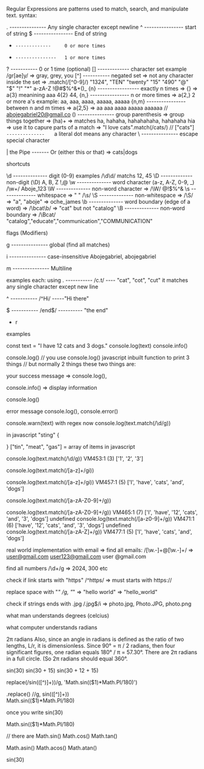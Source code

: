 Regular Expressions are patterns used to match, search, and manipulate text.
syntax:

.     ---------------  Any single character except newline
^     ---------------- start of string
$     ----------------  End of string
*     -------------     0 or more times
+     ---------------   1 or more times
?     -----------       0 or 1 time (optional)
[]     -------------    character set         example /gr[ae]y/  => gray, grey, you
[^]   -----------       negated set    => not any character inside the set    => .match(/[^0-9]/) "1324", "TEN" "twenty" "15" "490" "@" "$" "!" "*" a-zA-Z !@#$%^&*()_
{n}   ----------------- exactly n times  => {} => a{3} meanining aaa 4{2} 44, 
{n,}  ----------------  n or more times   => a{2,} 2 or more a's example: aa, aaa, aaaa, aaaaa, aaaaa
{n,m}  ---------------- between n and m times  => a{2,5}  => aa aaa aaaa aaaaa aaaaaa   // abojegabriel20@gmail.co
()    ---------------   group parenthesis  => group things together => (ha)+  => matches ha, hahaha, hahahahaha, hahahaha hia => use it to capure parts of a match => "I love cats".match(/cats/) // ["cats"]
`     --------------    ` a literal dot means any character
\     ---------------   escape special character

| the Pipe  ------- Or (either this or that) => cats|dogs 

shortcuts

\d    --------------    digit    (0-9)         examples /\d\d/ matchs 12, 45
\D    -------------     non-digit (\D)        A, B, Z !,@
\w    --------------    word character (a-z, A-Z, 0-9, _)   /\w+/        Aboje_123
\W    --------------    non-word character  => /\W/  @!$%^&
\s    --------------    whitespace   => "     "  /\s/
\S    --------------    non-whitespace => /\S/  =>  "a", "aboje" => oche_james
\b    --------------    word boundary (edge of a word)  => /\bcat\b/  => "cat" but not "catalog"
\B    --------------    non-word boundary  => /\Bcat/ "catalog","educate","communication","COMMUNICATION"



flags (Modifiers)

g     ---------------    global (find all matches)

i     ---------------    case-insensitive Abojegabriel, abojegabriel

m     ---------------    Multiline




examples each:
using .    -----------   /c.t/                ---- "cat", "cot", "cut"
it matches any single character except new line

^          -----------   /^Hi/               -----"Hi there"

$    -----------       /end$/            ---------- "the end"

*    r

examples

const text = "I have 12 cats and 3 dogs."
console.log(text)
console.info()


console.log()  // you use console.log() javascript inbuilt function to print 3 things  // but normally 2 things
these two things are:

your success message => console.log(),

console.info() => display information

console.log()

error message
console.log(), console.error()

console.warn(text)
with regex now
console.log(text.match(/\d/g))

in javascript
"sting"
{

}
["tin", "meat", "gas"]  = array of items in javascript

console.log(text.match(/\d/g))
VM453:1 (3) ['1', '2', '3']

console.log(text.match(/[a-z]+/gi))

console.log(text.match(/[a-z]+/gi))
VM457:1 (5) ['I', 'have', 'cats', 'and', 'dogs']

console.log(text.match(/[a-zA-Z0-9]+/g))

console.log(text.match(/[a-zA-Z0-9]+/g))
VM465:1 (7) ['I', 'have', '12', 'cats', 'and', '3', 'dogs']
undefined
console.log(text.match(/[a-z0-9]+/g))
VM471:1 (6) ['have', '12', 'cats', 'and', '3', 'dogs']
undefined
console.log(text.match(/[a-zA-Z]+/g))
VM477:1 (5) ['I', 'have', 'cats', 'and', 'dogs']


real world implementation with email
=> find all emails:
/[\w.-]+@[\w.-]+/        => user@gmail.com user123@gmail.com user @gmail.com


find all numbers
/\d+/g                   => 2024, 300 etc

check if link starts with "https"
/^https/                => must starts with https://

replace space with "_"
/g, "_"                 => "hello world" => "hello_world"

check if strings ends with .jpg
/\.jpg$/i                         => photo.jpg, Photo.JPG, photo.png


what man understands
degrees (celcius)

what computer understands 
radians


2π radians
Also, since an angle in radians is defined as the ratio of two lengths, L/r, it is dimensionless. Since 90° = π / 2 radians, then four significant figures, one radian equals 180° / π = 57.30°. There are 2π radians in a full circle. (So ​​2π radians should equal 360°.

sin(30)
sin(30 + 15)
sin(30 + 12 + 15)


replace(/sin\(([^)]+)\)/g, 'Math.sin(($1)*Math.PI/180)')

.replace()
//g,
sin\(([^)]+\))  
Math.sin(($1)*Math.PI/180)

once you write sin(30)

Math.sin(($1)*Math.PI/180)


// there are
Math.sin()
Math.cos()
Math.tan()

Math.asin()
Math.acos()
Math.atan()

sin(30)

